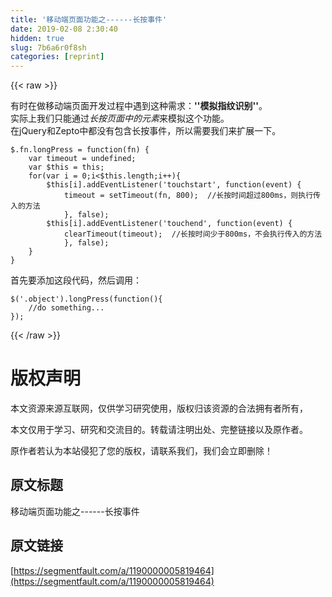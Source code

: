 ```yaml
---
title: '移动端页面功能之------长按事件' 
date: 2019-02-08 2:30:40
hidden: true
slug: 7b6a6r0f8sh
categories: [reprint]
---
```


{{< raw >}}

                    
<p>有时在做移动端页面开发过程中遇到这种需求：<strong>''模拟指纹识别''</strong>。<br>实际上我们只能通过<em>长按页面中的元素</em>来模拟这个功能。<br>在jQuery和Zepto中都没有包含长按事件，所以需要我们来扩展一下。</p>
<div class="widget-codetool" style="display:none;">
      <div class="widget-codetool--inner">
      <span class="selectCode code-tool" data-toggle="tooltip" data-placement="top" title="" data-original-title="全选"></span>
      <span type="button" class="copyCode code-tool" data-toggle="tooltip" data-placement="top" data-clipboard-text="$.fn.longPress = function(fn) {
    var timeout = undefined;
    var $this = this;
    for(var i = 0;i<$this.length;i++){
        $this[i].addEventListener('touchstart', function(event) {
            timeout = setTimeout(fn, 800);  //长按时间超过800ms，则执行传入的方法
            }, false);
        $this[i].addEventListener('touchend', function(event) {
            clearTimeout(timeout);  //长按时间少于800ms，不会执行传入的方法
            }, false);
    }
}" title="" data-original-title="复制"></span>
      <span type="button" class="saveToNote code-tool" data-toggle="tooltip" data-placement="top" title="" data-original-title="放进笔记"></span>
      </div>
      </div><pre class="hljs javascript"><code>$.fn.longPress = <span class="hljs-function"><span class="hljs-keyword">function</span>(<span class="hljs-params">fn</span>) </span>{
    <span class="hljs-keyword">var</span> timeout = <span class="hljs-literal">undefined</span>;
    <span class="hljs-keyword">var</span> $<span class="hljs-keyword">this</span> = <span class="hljs-keyword">this</span>;
    <span class="hljs-keyword">for</span>(<span class="hljs-keyword">var</span> i = <span class="hljs-number">0</span>;i&lt;$<span class="hljs-keyword">this</span>.length;i++){
        $<span class="hljs-keyword">this</span>[i].addEventListener(<span class="hljs-string">'touchstart'</span>, <span class="hljs-function"><span class="hljs-keyword">function</span>(<span class="hljs-params">event</span>) </span>{
            timeout = setTimeout(fn, <span class="hljs-number">800</span>);  <span class="hljs-comment">//长按时间超过800ms，则执行传入的方法</span>
            }, <span class="hljs-literal">false</span>);
        $<span class="hljs-keyword">this</span>[i].addEventListener(<span class="hljs-string">'touchend'</span>, <span class="hljs-function"><span class="hljs-keyword">function</span>(<span class="hljs-params">event</span>) </span>{
            clearTimeout(timeout);  <span class="hljs-comment">//长按时间少于800ms，不会执行传入的方法</span>
            }, <span class="hljs-literal">false</span>);
    }
}</code></pre>
<p>首先要添加这段代码，然后调用：</p>
<div class="widget-codetool" style="display:none;">
      <div class="widget-codetool--inner">
      <span class="selectCode code-tool" data-toggle="tooltip" data-placement="top" title="" data-original-title="全选"></span>
      <span type="button" class="copyCode code-tool" data-toggle="tooltip" data-placement="top" data-clipboard-text="$('.object').longPress(function(){
    //do something...
});" title="" data-original-title="复制"></span>
      <span type="button" class="saveToNote code-tool" data-toggle="tooltip" data-placement="top" title="" data-original-title="放进笔记"></span>
      </div>
      </div><pre class="hljs javascript"><code>$(<span class="hljs-string">'.object'</span>).longPress(<span class="hljs-function"><span class="hljs-keyword">function</span>(<span class="hljs-params"></span>)</span>{
    <span class="hljs-comment">//do something...</span>
});</code></pre>

                
{{< /raw >}}

# 版权声明
本文资源来源互联网，仅供学习研究使用，版权归该资源的合法拥有者所有，

本文仅用于学习、研究和交流目的。转载请注明出处、完整链接以及原作者。

原作者若认为本站侵犯了您的版权，请联系我们，我们会立即删除！

## 原文标题
移动端页面功能之------长按事件

## 原文链接
[https://segmentfault.com/a/1190000005819464](https://segmentfault.com/a/1190000005819464)

